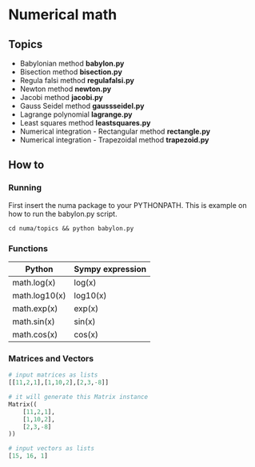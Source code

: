 # Numerical math

## Topics

* Babylonian method **babylon.py**
* Bisection method **bisection.py**
* Regula falsi method **regulafalsi.py**
* Newton method **newton.py**
* Jacobi method **jacobi.py**
* Gauss Seidel method **gaussseidel.py**
* Lagrange polynomial **lagrange.py**
* Least squares method **leastsquares.py**
* Numerical integration - Rectangular method **rectangle.py**
* Numerical integration - Trapezoidal method **trapezoid.py**

## How to

### Running

First insert the numa package to your PYTHONPATH. This is example on how to run the babylon.py script.

    cd numa/topics && python babylon.py

### Functions

Python         | Sympy expression
-------------- | ----------------
math.log(x)    | log(x)
math.log10(x)  | log10(x)
math.exp(x)    | exp(x)
math.sin(x)    | sin(x)
math.cos(x)    | cos(x)

### Matrices and Vectors

```python
# input matrices as lists
[[11,2,1],[1,10,2],[2,3,-8]]

# it will generate this Matrix instance
Matrix((
    [11,2,1],
    [1,10,2],
    [2,3,-8]
))

# input vectors as lists
[15, 16, 1]
```
